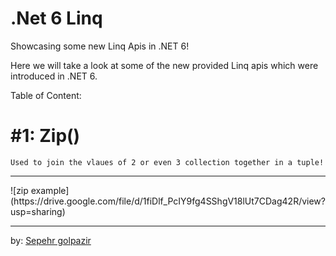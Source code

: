 # .Net 6 Linq
Showcasing some new Linq Apis in .NET 6!

Here we will take a look at some of the new provided Linq apis which were introduced in .NET 6.

Table of Content:

# #1: Zip()

	Used to join the vlaues of 2 or even 3 collection together in a tuple!
<hr />
![zip example](https://drive.google.com/file/d/1fiDlf_PcIY9fg4SShgV18lUt7CDag42R/view?usp=sharing)
<hr />


by:
[Sepehr golpazir](https://www.linkedin.com/in/sepehr-golpazir-161559197/)
